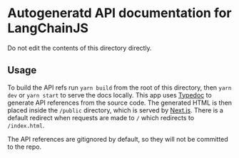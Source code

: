 # Autogeneratd API documentation for LangChainJS

Do not edit the contents of this directory directly.

## Usage

To build the API refs run `yarn build` from the root of this directory, then `yarn dev` or `yarn start` to serve the docs locally.
This app uses [Typedoc](https://typedoc.org/) to generate API references from the source code. The generated HTML is then placed inside the `/public` directory, which is served by [Next.js](https://nextjs.org/).
There is a default redirect when requests are made to `/` which redirects to `/index.html`.

The API references are gitignored by default, so they will not be committed to the repo.
